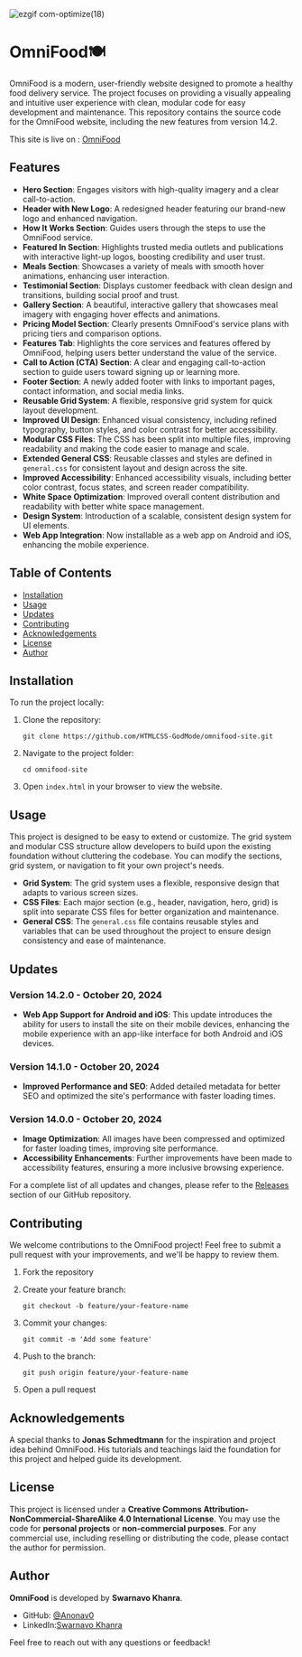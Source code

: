 ![ezgif com-optimize(18)](https://github.com/user-attachments/assets/2c29669a-5c40-4c0a-a69a-df4638019d08)

# ️OmniFood🍽️

OmniFood is a modern, user-friendly website designed to promote a healthy food delivery service. The project focuses on providing a visually appealing and intuitive user experience with clean, modular code for easy development and maintenance. This repository contains the source code for the OmniFood website, including the new features from version 14.2.

This site is live on : [OmniFood](https://htmlcss-godmode.github.io/omnifood-site/)

## Features

- **Hero Section**: Engages visitors with high-quality imagery and a clear call-to-action.
- **Header with New Logo**: A redesigned header featuring our brand-new logo and enhanced navigation.
- **How It Works Section**: Guides users through the steps to use the OmniFood service.
- **Featured In Section**: Highlights trusted media outlets and publications with interactive light-up logos, boosting credibility and user trust.
- **Meals Section**: Showcases a variety of meals with smooth hover animations, enhancing user interaction.
- **Testimonial Section**: Displays customer feedback with clean design and transitions, building social proof and trust.
- **Gallery Section**: A beautiful, interactive gallery that showcases meal imagery with engaging hover effects and animations.
- **Pricing Model Section**: Clearly presents OmniFood's service plans with pricing tiers and comparison options.
- **Features Tab**: Highlights the core services and features offered by OmniFood, helping users better understand the value of the service.
- **Call to Action (CTA) Section**: A clear and engaging call-to-action section to guide users toward signing up or learning more.
- **Footer Section**: A newly added footer with links to important pages, contact information, and social media links.
- **Reusable Grid System**: A flexible, responsive grid system for quick layout development.
- **Improved UI Design**: Enhanced visual consistency, including refined typography, button styles, and color contrast for better accessibility.
- **Modular CSS Files**: The CSS has been split into multiple files, improving readability and making the code easier to manage and scale.
- **Extended General CSS**: Reusable classes and styles are defined in `general.css` for consistent layout and design across the site.
- **Improved Accessibility**: Enhanced accessibility visuals, including better color contrast, focus states, and screen reader compatibility.
- **White Space Optimization**: Improved overall content distribution and readability with better white space management.
- **Design System**: Introduction of a scalable, consistent design system for UI elements.
- **Web App Integration**: Now installable as a web app on Android and iOS, enhancing the mobile experience.

## Table of Contents

- [Installation](#installation)
- [Usage](#usage)
- [Updates](#updates)
- [Contributing](#contributing)
- [Acknowledgements](#acknowledgements)
- [License](#license)
- [Author](#author)

## Installation

To run the project locally:

1.  Clone the repository:

    `git clone https://github.com/HTMLCSS-GodMode/omnifood-site.git`

2.  Navigate to the project folder:

    `cd omnifood-site`

3.  Open `index.html` in your browser to view the website.

## Usage

This project is designed to be easy to extend or customize. The grid system and modular CSS structure allow developers to build upon the existing foundation without cluttering the codebase. You can modify the sections, grid system, or navigation to fit your own project's needs.

- **Grid System**: The grid system uses a flexible, responsive design that adapts to various screen sizes.
- **CSS Files**: Each major section (e.g., header, navigation, hero, grid) is split into separate CSS files for better organization and maintenance.
- **General CSS**: The `general.css` file contains reusable styles and variables that can be used throughout the project to ensure design consistency and ease of maintenance.

## Updates

### Version 14.2.0 - October 20, 2024

- **Web App Support for Android and iOS**: This update introduces the ability for users to install the site on their mobile devices, enhancing the mobile experience with an app-like interface for both Android and iOS devices.

### Version 14.1.0 - October 20, 2024

- **Improved Performance and SEO**: Added detailed metadata for better SEO and optimized the site's performance with faster loading times.

### Version 14.0.0 - October 20, 2024

- **Image Optimization**: All images have been compressed and optimized for faster loading times, improving site performance.
- **Accessibility Enhancements**: Further improvements have been made to accessibility features, ensuring a more inclusive browsing experience.

For a complete list of all updates and changes, please refer to the [Releases](https://github.com/HTMLCSS-GodMode/omnifood-site/releases) section of our GitHub repository.

## Contributing

We welcome contributions to the OmniFood project! Feel free to submit a pull request with your improvements, and we'll be happy to review them.

1.  Fork the repository
2.  Create your feature branch:

    `git checkout -b feature/your-feature-name`

3.  Commit your changes:

    `git commit -m 'Add some feature'`

4.  Push to the branch:

    `git push origin feature/your-feature-name`

5.  Open a pull request

## Acknowledgements

A special thanks to **Jonas Schmedtmann** for the inspiration and project idea behind OmniFood. His tutorials and teachings laid the foundation for this project and helped guide its development.

## License

This project is licensed under a **Creative Commons Attribution-NonCommercial-ShareAlike 4.0 International License**. You may use the code for **personal projects** or **non-commercial purposes**. For any commercial use, including reselling or distributing the code, please contact the author for permission.

## Author

**OmniFood** is developed by **Swarnavo Khanra**.

- GitHub: [@Anonav0](https://github.com/Anonav0)
- LinkedIn:[Swarnavo Khanra](https://linkedin.com/in/swarnavo-khanra)

Feel free to reach out with any questions or feedback!
